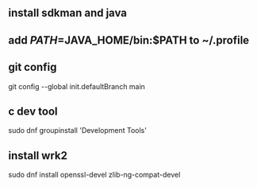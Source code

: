 
## install sdkman and java

## add $PATH=$JAVA_HOME/bin:$PATH to ~/.profile

## git config
git config --global init.defaultBranch main

## c dev tool
sudo dnf groupinstall 'Development Tools'

## install wrk2
sudo dnf install openssl-devel zlib-ng-compat-devel

